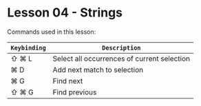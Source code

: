 # Lesson 04 - Strings

Commands used in this lesson:

| `Keybinding` | `Description`                               |
| ------------ | --------------------------------------------|
| ⇧ ⌘ L        | Select all occurrences of current selection |
| ⌘ D          | Add next match to selection                 |
| ⌘ G          | Find next                                   |
| ⇧ ⌘ G        | Find previous                               |
